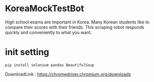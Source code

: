 # KoreaMockTestBot
High school exams are important in Korea. Many Korean students like to compare their scores with their friends. This scraping robot responds quickly and conveniently to what you want.


# init setting
`pip install selenium pandas BeautifulSoup`

DownloadLink : https://chromedriver.chromium.org/downloads